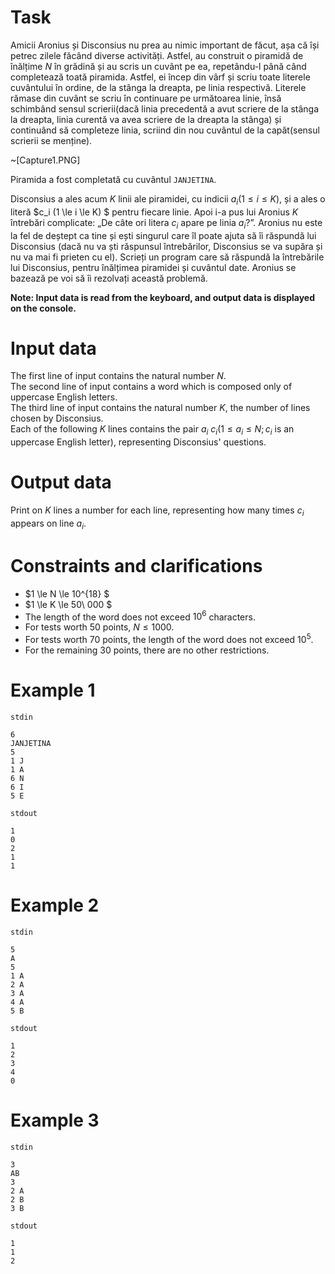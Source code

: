# Task
Amicii Aronius și Disconsius nu prea au nimic important de făcut, așa că își petrec zilele făcând diverse activități. Astfel, au construit o piramidă de înălțime *N* în grădină și au scris un cuvânt pe ea, repetându-l până când completează toată piramida. Astfel, ei încep din vârf și scriu toate literele cuvântului în ordine, de la stânga la dreapta, pe linia respectivă. Literele rămase din cuvânt se scriu în continuare pe următoarea linie, însă schimbând sensul scrierii(dacă linia precedentă a avut scriere de la stânga la dreapta, linia curentă va avea scriere de la dreapta la stânga) și continuând să completeze linia, scriind din nou cuvântul de la capăt(sensul scrierii se menține).

~[Capture1.PNG]

Piramida a fost completată cu cuvântul `JANJETINA`.

Disconsius a ales acum $K$ linii ale piramidei, cu indicii $a_i (1 \le i \le K)$, și a ales o literă $c_i (1 \le i \le K) $ pentru fiecare linie. Apoi i-a pus lui Aronius $K$ întrebări complicate: „De câte ori litera $c_i$ apare pe linia $a_i$?”.
Aronius nu este la fel de deștept ca tine și ești singurul care îl poate ajuta să îi răspundă lui Disconsius (dacă nu va ști răspunsul întrebărilor, Disconsius se va supăra și nu va mai fi prieten cu el). Scrieți un program care să răspundă la întrebările lui Disconsius, pentru înălțimea piramidei și cuvântul date. Aronius se bazează pe voi să îi rezolvați această problemă.

**Note: Input data is read from the keyboard, and output data is displayed on the console.**

# Input data
The first line of input contains the natural number $N$.  
The second line of input contains a word which is composed only of uppercase English letters.  
The third line of input contains the natural number $K$, the number of lines chosen by Disconsius.  
Each of the following $K$ lines contains the pair $a_{i} \ c_{i} (1 \le a_i \le N; c_i$ is an uppercase English letter$)$, representing Disconsius' questions.

# Output data
Print on $K$ lines a number for each line, representing how many times $c_i$ appears on line $a_i$.

# Constraints and clarifications
- $1 \le N \le 10^{18} $
- $1 \le K \le 50\ 000 $
- The length of the word does not exceed $10^6$ characters.
- For tests worth 50 points, $N \le 1000$.
- For tests worth 70 points, the length of the word does not exceed $10^5$.
- For the remaining 30 points, there are no other restrictions.

# Example 1
  `stdin`
  ```
  6
JANJETINA
5
1 J
1 A
6 N
6 I
5 E
  ```

  `stdout`
  ```
1
0
2
1
1
  ```

# Example 2

`stdin`
  ```
  5
A
5
1 A
2 A
3 A
4 A
5 B
  ```

  `stdout`
  ```
1
2
3
4
0
  ```

# Example 3

`stdin`
  ```
3
AB
3
2 A
2 B
3 B
  ```

  `stdout`
  ```
1
1
2
  ```